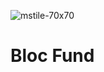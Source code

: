 <p align="center">  

![mstile-70x70](https://user-images.githubusercontent.com/27389/27585210-9ca1aba8-5b7e-11e7-8555-d9be3a434055.png)
# Bloc Fund

</p>
